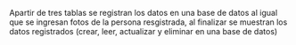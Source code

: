 Apartir de tres tablas se  registran los datos en una base de datos 
al igual que se ingresan fotos de la persona resgistrada,
al finalizar se muestran los datos registrados
(crear, leer, actualizar y eliminar en una base de datos)
